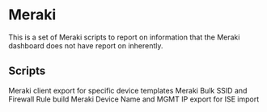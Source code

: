 # Meraki
 
This is a set of Meraki scripts to report on information that the Meraki dashboard does not have report on inherently.

Scripts
--------
Meraki client export for specific device templates
Meraki Bulk SSID and Firewall Rule build
Meraki Device Name and MGMT IP export for ISE import